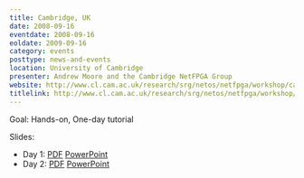 ```yaml
---
title: Cambridge, UK
date: 2008-09-16
eventdate: 2008-09-16
eoldate: 2009-09-16
category: events
posttype: news-and-events
location: University of Cambridge
presenter: Andrew Moore and the Cambridge NetFPGA Group
website: http://www.cl.cam.ac.uk/research/srg/netos/netfpga/workshop/cambridge-september-2008/index.html
titlelink: http://www.cl.cam.ac.uk/research/srg/netos/netfpga/workshop/cambridge-september-2008/index.html
---
```


Goal: Hands-on, One-day tutorial

Slides:
- Day 1: [PDF](http://www.cl.cam.ac.uk/research/srg/netos/netfpga/workshop/cambridge-september-2008/NetFPGA-Day1-Cambridge-v2.pdf) [PowerPoint](http://www.cl.cam.ac.uk/research/srg/netos/netfpga/workshop/cambridge-september-2008/NetFPGA-Day1-Cambridge-v2.ppt)
- Day 2: [PDF](http://www.cl.cam.ac.uk/research/srg/netos/netfpga/workshop/cambridge-september-2008/NetFPGA-Day2-Cambridge-v2.pdf) [PowerPoint](http://www.cl.cam.ac.uk/research/srg/netos/netfpga/workshop/cambridge-september-2008/NetFPGA-Day2-Cambridge-v2.ppt)
